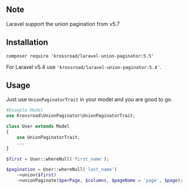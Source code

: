 ## Note
Laravel support the union pagination from v5.7

## Installation
```
composer require 'krossroad/laravel-union-paginator:5.5'
```
For Laravel v5.4 use `'krossroad/laravel-union-paginator:5.4'`.

## Usage

Just use `UnionPaginatorTrait` in your model and you are good to go.

```php
#Example Model
use Krossroad\UnionPaginator\UnionPaginatorTrait;

class User extends Model
{
    use UnionPaginatorTrait;
    ...
}

$first = User::whereNull('first_name');

$pagination = User::whereNull('last_name')
    ->union($first)
    ->unionPaginate($perPage, $columns, $pageName = 'page', $page);
```
